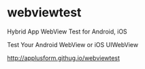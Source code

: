 # webviewtest
Hybrid App  WebView Test for Android, iOS

Test Your Android WebView or iOS UIWebView

http://applusform.githug.io/webviewtest



